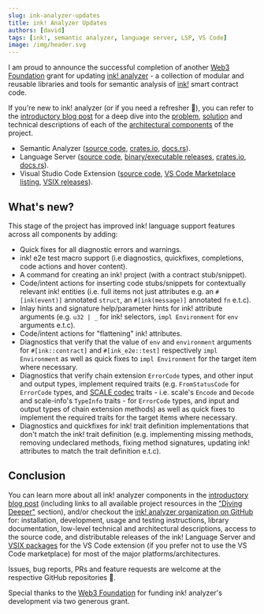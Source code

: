 ```yaml
---
slug: ink-analyzer-updates
title: ink! Analyzer Updates
authors: [david]
tags: [ink!, semantic analyzer, language server, LSP, VS Code]
image: /img/header.svg
---
```


I am proud to announce the successful completion of another [Web3 Foundation](https://web3.foundation/) grant for
updating [ink! analyzer](https://github.com/ink-analyzer) - a collection of modular and reusable libraries and tools
for semantic analysis of [ink!](https://use.ink/) smart contract code.

If you're new to ink! analyzer (or if you need a refresher 🙂), you can refer to the
[introductory blog post](/blog/introducing-ink-analyzer) for a deep dive into the
[problem](/blog/introducing-ink-analyzer#problem), [solution](/blog/introducing-ink-analyzer#solution)
and technical descriptions of each of the [architectural components](/blog/introducing-ink-analyzer#architecture)
of the project.

- Semantic Analyzer ([source code](https://github.com/ink-analyzer/ink-analyzer/tree/master/crates/analyzer),
  [crates.io](https://crates.io/crates/ink-analyzer), [docs.rs](https://docs.rs/ink-analyzer/latest/ink_analyzer/)).
- Language Server ([source code](https://github.com/ink-analyzer/ink-analyzer/tree/master/crates/lsp-server),
  [binary/executable releases](https://github.com/ink-analyzer/ink-analyzer/releases),
  [crates.io](https://crates.io/crates/ink-lsp-server), [docs.rs](https://docs.rs/ink-lsp-server/latest/ink_lsp_server/)).
- Visual Studio Code Extension ([source code](https://github.com/ink-analyzer/ink-vscode),
  [VS Code Marketplace listing](https://marketplace.visualstudio.com/items?itemName=ink-analyzer.ink-analyzer),
  [VSIX releases](https://github.com/ink-analyzer/ink-vscode/releases)).

## What's new?

This stage of the project has improved ink! language support features across all components by adding:

- Quick fixes for all diagnostic errors and warnings.
- ink! e2e test macro support (i.e diagnostics, quickfixes, completions, code actions and hover content).
- A command for creating an ink! project (with a contract stub/snippet).
- Code/intent actions for inserting code stubs/snippets for contextually relevant ink! entities
  (i.e. full items not just attributes e.g. an `#[ink(event)]` annotated `struct`,
  an `#[ink(message)]` annotated `fn` e.t.c).
- Inlay hints and signature help/parameter hints for ink! attribute arguments
  (e.g. `u32 | _` for ink! selectors, `impl Environment` for `env` arguments e.t.c).
- Code/intent actions for "flattening" ink! attributes.
- Diagnostics that verify that the value of `env` and `environment` arguments for `#[ink::contract]` and
  `#[ink_e2e::test]` respectively `impl Environment` as well as quick fixes to `impl Environment` for
  the target item where necessary.
- Diagnostics that verify chain extension `ErrorCode` types, and other input and output types,
  implement required traits (e.g. `FromStatusCode` for `ErrorCode` types, and
  [SCALE codec](https://docs.substrate.io/reference/scale-codec/) traits - i.e. scale's `Encode` and `Decode` and
  scale-info's `TypeInfo` traits - for `ErrorCode` types, and input and output types of chain extension methods)
  as well as quick fixes to implement the required traits for the target items where necessary.
- Diagnostics and quickfixes for ink! trait definition implementations that don't match the ink! trait definition
  (e.g. implementing missing methods, removing undeclared methods, fixing method signatures,
  updating ink! attributes to match the trait definition e.t.c).

<!-- truncate -->

## Conclusion

You can learn more about all ink! analyzer components in the [introductory blog post](/blog/introducing-ink-analyzer)
(including links to all available project resources in the ["Diving Deeper"](/blog/introducing-ink-analyzer#diving-deeper)
section), and/or checkout the [ink! analyzer organization on GitHub](https://github.com/ink-analyzer) for:
installation, development, usage and testing instructions, library documentation, low-level technical and
architectural descriptions, access to the source code, and distributable releases of the ink! Language Server and
[VSIX packages](https://code.visualstudio.com/api/working-with-extensions/publishing-extension#packaging-extensions)
for the VS Code extension (if you prefer not to use the VS Code marketplace) for most of the major platforms/architectures.

Issues, bug reports, PRs and feature requests are welcome at the respective GitHub repositories 🙂.

Special thanks to the [Web3 Foundation](https://web3.foundation/) for funding ink! analyzer's development via
two generous grant.
